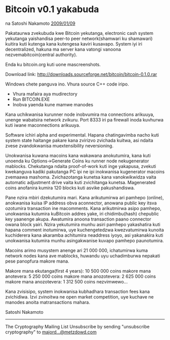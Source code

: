 # Bitcoin v0.1 yakabuda

na Satoshi Nakamoto [2009/01/09](https://web.archive.org/web/20190604064539/https://www.mail-archive.com/cryptography@metzdowd.com/msg10142.html)

<LanguageDropdown/>

Pakataurwa zvekubuda kwe Bitcoin yekutanga, electronic cash system yekutanga yaishandisa peer-to peer network(shamwari ku shamawari) kuitira kuti kutenga kana kutengesa kaviri kusavapo. System iyi iri decentralized, hakuna ma server kana vatongi vanoona nezvemabitcoin(central authority).

Enda ku bitcoin.org kuti uone mascreenshots.

Download link:
http://downloads.sourceforge.net/bitcoin/bitcoin-0.1.0.rar

Windows chete panguva ino. Vhura source C++ code iripo.

- Vhura mafaira aya mudirectory
- Run BITCOIN.EXE
- Inobva yaenda kune mamwe manodes

Kana uchikwanisa kurunner node inobvumira ma connections arikuuya, unenge wabatsira network zvikuru. Port 8333 iri pa firewall inoda kuvhurwa kuti iwane maconnections arikuuya.

Software ichiri alpha and experimental. Hapana chatingavimba nacho kuti  system state haitange pakare kana zvirizvo zvichada kuitwa, asi ndaita zvese zvandokwanisa muextensibility neversioning.

Unokwanisa kuwana macoins kana wakawana anokutumira, kana kuti unoenda ku Options->Generate Coins ku runner node nekugenerator mablocks. Chekutanga ndaita proof-of-work kuti inge yakapusa, zvekuti kwekanguva kadiki pakutanga PC ipi ne ipi inokwanisa kugenerator macoins zvemaawa mashoma. Zvichazotanga kunetsa kana vanokwikwidza vaita  automatic adjustment drive vaita kuti zvichitanga kunetsa. Magenerated coins anofanira kumira 120 blocks kuti asvike pakushandiswa.

Pane nzira mbiri dzekutumira mari. Kana arikutumirwa ari pamhepo (online), anokwanisa kuisa IP address obva aconnector, anowana public key itsva ozotumira transaction ine macomments. Kana arikutmirwa asipo pamhepo, unokwanisa kutumira kuBitcoin addres yake, iri chidimbu(hash) chepublic key yaanenge akupa. Awatumira anoona transaction paano connector owana block yairi. Nzira yekutumira munhu asiri pamhepo yakashatira kuti hapana comment inotumirwa, uye kuchengetedzwa kwezvatumirwa kunoita kuchiderera kana akaramba achitumira neaddress iyoyo, asi yakanakira kuti unokwanisa kutumira munhu asingakwanise kuvapo pamhepo paunotumira.

Macoins arimo musystem anenge ari 21 000 000, ichatumirwa kuma network nodes kana ave mablocks, huwandu uyu uchadimburwa nepakati pese panopfura makore mana.

Makore mana ekutanga(first 4 years): 10 500 000 coins
makore mana anotevera: 5 250 000 coins
makore mana anozotevera: 2 625 000 coins
makore mana anozotevera: 1 312 500 coins
nezvimwewo...

Kana zvisisipo, system inokwanisa kubhadhara transaction fees kana zvichidiwa. Izvi zvinoitwa ne open market competition, uye kuchave ne manodes anoita matransactions mahara.

Satoshi Nakamoto

---------------------------------------------------------------------
The Cryptography Mailing List
Unsubscribe by sending "unsubscribe cryptography" to majord...@metzdowd.com

